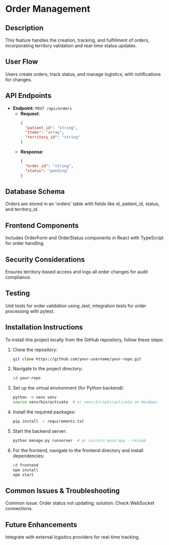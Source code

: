 # Order Management

## Description
This feature handles the creation, tracking, and fulfillment of orders, incorporating territory validation and real-time status updates.

## User Flow
Users create orders, track status, and manage logistics, with notifications for changes.

## API Endpoints
- **Endpoint**: `POST /api/orders`
  - **Request**: 
    ```json
    {
      "patient_id": "string",
      "items": "array",
      "territory_id": "string"
    }
    ```
  - **Response**: 
    ```json
    {
      "order_id": "string",
      "status": "pending"
    }
    ```

## Database Schema
Orders are stored in an 'orders' table with fields like id, patient_id, status, and territory_id.

## Frontend Components
Includes OrderForm and OrderStatus components in React with TypeScript for order handling.

## Security Considerations
Ensures territory-based access and logs all order changes for audit compliance.

## Testing
Unit tests for order validation using Jest; integration tests for order processing with pytest.

## Installation Instructions
To install this project locally from the GitHub repository, follow these steps:

1. Clone the repository:
   ```bash
   git clone https://github.com/your-username/your-repo.git
   ```

2. Navigate to the project directory:
   ```bash
   cd your-repo
   ```

3. Set up the virtual environment (for Python backend):
   ```bash
   python -m venv venv
   source venv/bin/activate  # or venv\Scripts\activate on Windows
   ```

4. Install the required packages:
   ```bash
   pip install -r requirements.txt
   ```

5. Start the backend server:
   ```bash
   python manage.py runserver  # or uvicorn main:app --reload
   ```

6. For the frontend, navigate to the frontend directory and install dependencies:
   ```bash
   cd frontend
   npm install
   npm start
   ```

## Common Issues & Troubleshooting
Common issue: Order status not updating; solution: Check WebSocket connections.

## Future Enhancements
Integrate with external logistics providers for real-time tracking. 